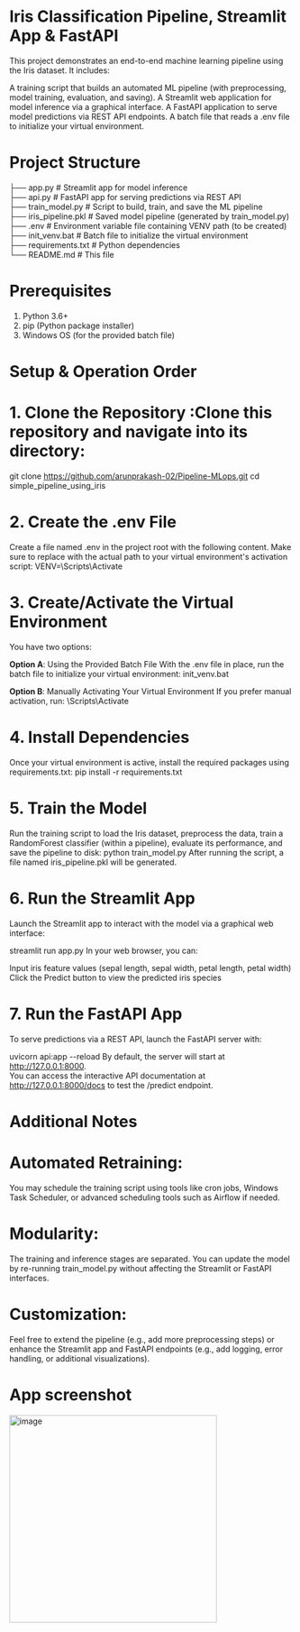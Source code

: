 # Iris Classification Pipeline, Streamlit App & FastAPI
This project demonstrates an end-to-end machine learning pipeline using the Iris dataset. It includes:

A training script that builds an automated ML pipeline (with preprocessing, model training, evaluation, and saving).
A Streamlit web application for model inference via a graphical interface.
A FastAPI application to serve model predictions via REST API endpoints.
A batch file that reads a .env file to initialize your virtual environment.
# Project Structure
├── app.py             # Streamlit app for model inference  
├── api.py             # FastAPI app for serving predictions via REST API  
├── train_model.py     # Script to build, train, and save the ML pipeline  
├── iris_pipeline.pkl  # Saved model pipeline (generated by train_model.py)  
├── .env               # Environment variable file containing VENV path (to be created)  
├── init_venv.bat      # Batch file to initialize the virtual environment  
├── requirements.txt   # Python dependencies  
└── README.md          # This file  
# Prerequisites
1. Python 3.6+
2. pip (Python package installer)
3. Windows OS (for the provided batch file)
# Setup & Operation Order
# 1. Clone the Repository :Clone this repository and navigate into its directory:

git clone https://github.com/arunprakash-02/Pipeline-MLops.git 
cd simple_pipeline_using_iris

# 2. Create the .env File

Create a file named .env in the project root with the following content. 
Make sure to replace <path-to-your-virtual-environment> with the actual path to your virtual environment's activation script: 
VENV=<path-to-your-virtual-environment>\Scripts\Activate  

# 3. Create/Activate the Virtual Environment
You have two options:

**Option A**: Using the Provided Batch File
With the .env file in place, run the batch file to initialize your virtual environment: init_venv.bat

**Option B**: Manually Activating Your Virtual Environment
If you prefer manual activation, run: <path-to-your-virtual-environment>\Scripts\Activate

# 4. Install Dependencies
Once your virtual environment is active, install the required packages using requirements.txt:
pip install -r requirements.txt

# 5. Train the Model
Run the training script to load the Iris dataset, preprocess the data, train a RandomForest classifier (within a pipeline), evaluate its performance, 
and save the pipeline to disk: python train_model.py
After running the script, a file named iris_pipeline.pkl will be generated.

# 6. Run the Streamlit App
Launch the Streamlit app to interact with the model via a graphical web interface:

streamlit run app.py
In your web browser, you can:

Input iris feature values (sepal length, sepal width, petal length, petal width)
Click the Predict button to view the predicted iris species
# 7. Run the FastAPI App
To serve predictions via a REST API, launch the FastAPI server with:

uvicorn api:app --reload
By default, the server will start at http://127.0.0.1:8000.  
You can access the interactive API documentation at http://127.0.0.1:8000/docs to test the /predict endpoint. 

# Additional Notes
# Automated Retraining:
You may schedule the training script using tools like cron jobs, Windows Task Scheduler, or advanced scheduling tools such as Airflow if needed.

# Modularity:
The training and inference stages are separated. You can update the model by re-running train_model.py without affecting the Streamlit or FastAPI interfaces.

# Customization:
Feel free to extend the pipeline (e.g., add more preprocessing steps) or enhance the Streamlit app and FastAPI endpoints (e.g., add logging, error handling, or additional visualizations).

# App screenshot
<img width="368" alt="image" src="https://github.com/user-attachments/assets/7ac46f48-5188-4e89-ade8-a73365df2ed8" />



